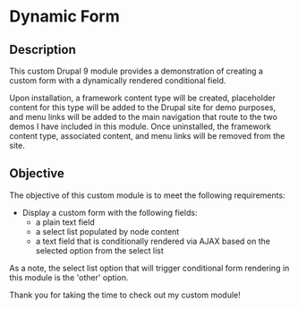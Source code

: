 
# Dynamic Form

## Description

This custom Drupal 9 module provides a demonstration of creating a custom form with a dynamically rendered conditional field.

Upon installation, a framework content type will be created, placeholder content for this type will be added to the Drupal site for demo purposes, and menu links will be added to the main navigation that route to the two demos I have included in this module. Once uninstalled, the framework content type, associated content, and menu links will be removed from the site.

## Objective

The objective of this custom module is to meet the following requirements:

- Display a custom form with the following fields:
  - a plain text field
  - a select list populated by node content
  - a text field that is conditionally rendered via AJAX based on the selected option from the select list

As a note, the select list option that will trigger conditional form rendering in this module is the 'other' option.

Thank you for taking the time to check out my custom module!
